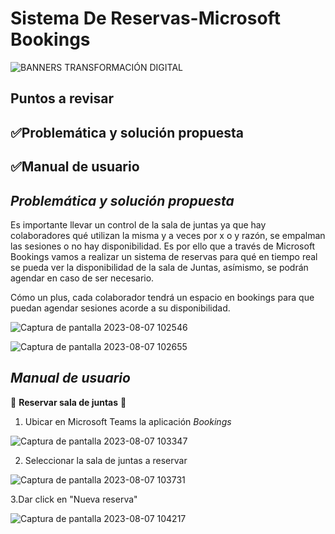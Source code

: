 # Sistema De Reservas-Microsoft Bookings

![BANNERS TRANSFORMACIÓN DIGITAL](https://github.com/zoearenas/SistemaDeReservas/assets/141276394/4af97f08-6b4d-449f-95bc-1c7db3b53f6b)

## Puntos a revisar

## ✅Problemática y solución propuesta
## ✅Manual de usuario


## *Problemática y solución propuesta*

Es importante llevar un control de la sala de juntas ya que hay colaboradores qué utilizan la misma y a veces por x o y razón, se empalman las sesiones o no hay disponibilidad.
Es por ello que a través de Microsoft Bookings vamos a realizar un sistema de reservas para qué en tiempo real se pueda ver la disponibilidad de la sala de Juntas, asímismo, se podrán agendar en caso de ser necesario.

Cómo un plus, cada colaborador tendrá un espacio en bookings para que puedan agendar sesiones acorde a su disponibilidad.

![Captura de pantalla 2023-08-07 102546](https://github.com/zoearenas/SistemaDeReservas/assets/141276394/59360072-391f-4dba-8b23-63b12a7496fd)

![Captura de pantalla 2023-08-07 102655](https://github.com/zoearenas/SistemaDeReservas/assets/141276394/8e5517ed-05ec-491e-a0fc-bfdfab5d6496)

## *Manual de usuario*

🔸 **Reservar sala de juntas** 🔸

1. Ubicar en Microsoft Teams la aplicación *Bookings*

![Captura de pantalla 2023-08-07 103347](https://github.com/zoearenas/SistemaDeReservas/assets/141276394/dbafe9ae-aee7-48eb-ade9-28586637c9e6)

2. Seleccionar la sala de juntas a reservar
   
![Captura de pantalla 2023-08-07 103731](https://github.com/zoearenas/SistemaDeReservas/assets/141276394/24bf917b-8e2c-4c33-a7e3-12caaa67d6cd)

3.Dar click en "Nueva reserva"

![Captura de pantalla 2023-08-07 104217](https://github.com/zoearenas/SistemaDeReservas/assets/141276394/85575b1a-3dfe-459a-ba40-680a94dc92cb)


